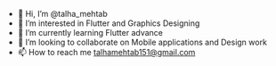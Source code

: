 - 👋 Hi, I’m @talha_mehtab
- 👀 I’m interested in Flutter and Graphics Designing 
- 🌱 I’m currently learning Flutter advance 
- 💞️ I’m looking to collaborate on Mobile applications and Design work
- 📫 How to reach me talhamehtab151@gmail.com

<!---
talhamehtab151/talhamehtab151 is a ✨ special ✨ repository because its `README.md` (this file) appears on your GitHub profile.
You can click the Preview link to take a look at your changes.
--->
